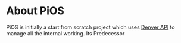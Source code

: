 # About PiOS
PiOS is initially a start from scratch project which uses
[Denver API](https://gtihub.com/xcodz-dot/denver) to manage all the internal
working. Its Predecessor
